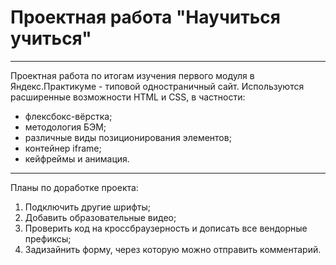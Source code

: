 # Проектная работа "Научиться учиться"

------
Проектная работа по итогам изучения первого модуля в Яндекс.Практикуме - типовой одностраничный сайт.
Используются расширенные возможности HTML и CSS, в частности:
* флексбокс-вёрстка;
* методология БЭМ;
* различные виды позиционирования элементов;
* контейнер iframe;
* кейфреймы и анимация.

------
Планы по доработке проекта:
1. Подключить другие шрифты;
2. Добавить образовательные видео;
3. Проверить код на кроссбраузерность и дописать все вендорные префиксы;
4. Задизайнить форму, через которую можно отправить комментарий.
